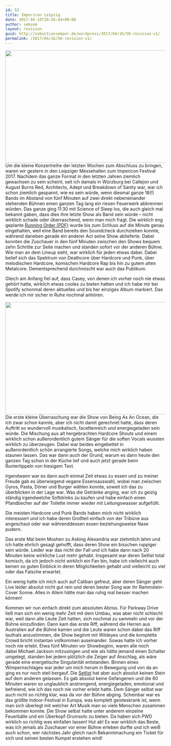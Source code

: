 ```yaml
---
id: 53
title: Impericon Leipzig
date: 2017-04-16T20:26:44+00:00
author: sebsem
layout: revision
guid: http://sebastiansemper.de/wordpress/2017/04/16/50-revision-v1/
permalink: /2017/04/16/50-revision-v1/
---
```

<img class="alignnone size-large wp-image-51" src="http://sebastiansemper.de/wordpress/wp-content/uploads/2017/04/IMG_20170415_165422754_1-1024x576.jpg" alt="" width="625" height="352" srcset="http://sebastiansemper.de/wordpress/wp-content/uploads/2017/04/IMG_20170415_165422754_1-1024x576.jpg 1024w, http://sebastiansemper.de/wordpress/wp-content/uploads/2017/04/IMG_20170415_165422754_1-300x169.jpg 300w, http://sebastiansemper.de/wordpress/wp-content/uploads/2017/04/IMG_20170415_165422754_1-768x432.jpg 768w, http://sebastiansemper.de/wordpress/wp-content/uploads/2017/04/IMG_20170415_165422754_1-624x351.jpg 624w, http://sebastiansemper.de/wordpress/wp-content/uploads/2017/04/IMG_20170415_165422754_1.jpg 1600w" sizes="(max-width: 625px) 100vw, 625px" />Um die kleine Konzertreihe der letzten Wochen zum Abschluss zu bringen, waren wir gestern in den Leipziger Messehallen zum Impericon Festival 2017. Nachdem das ganze Format in den letzten Jahren ziemlich gewachsen zu sein scheint, seit ich damals in Würzburg bei Callejon und August Burns Red, Architects, Adept und Breakdown of Sanity war, war ich schon ziemlich gespannt, wie es sein würde, wenn diesmal ganze 18(!) Bands im Abstand von fünf Minuten auf zwei direkt nebeneinander stehenden Bühnen einen ganzen Tag lang ein riesen Feuerwerk abbrennen würden. Das ganze ging 11:30 mit Science of Sleep los, die auch gleich mal bekannt gaben, dass dies ihre letzte Show als Band sein würde – nicht wirklich schade oder überraschend, wenn man mich fragt. Die wirklich eng geplante [Running Order (PDF)](https://www.impericon.com/media/impericon/festivals/impericonfestivals_2017/ro/20170216_running_festivals_leipzig.pdf) wurde bis zum Schluss auf die Minute genau eingehalten, weil eine Band bereits den Soundcheck durchziehen konnte, während daneben gerade ein anderer Act seine Show ablieferte. Dabei konnten die Zuschauer in den fünf Minuten zwischen den Shows bequem zehn Schritte zur Seite machen und standen sofort vor der anderen Bühne. Wie man an dem Lineup sieht, war wirklich für jeden etwas dabei. Dabei belief sich das Spektrum von Deathcore über Hardcore und Punk, über melodischen Hardcore, komischen Hardcore Rap bis hin zu gutem alten Metalcore. Dementsprechend durchmischt war auch das Publikum.

Gleich am Anfang fiel auf, dass Casey, von denen ich vorher noch nie etwas gehört hatte, wirklich etwas cooles zu bieten hatten und ich habe mir bei Spotify schonmal deren aktuelles und bis her einziges Album markiert. Das werde ich mir sicher in Ruhe nochmal anhören.

<img class="alignnone size-large wp-image-52" src="http://sebastiansemper.de/wordpress/wp-content/uploads/2017/04/IMG_20170415_164558329_1-1024x576.jpg" alt="" width="625" height="352" srcset="http://sebastiansemper.de/wordpress/wp-content/uploads/2017/04/IMG_20170415_164558329_1-1024x576.jpg 1024w, http://sebastiansemper.de/wordpress/wp-content/uploads/2017/04/IMG_20170415_164558329_1-300x169.jpg 300w, http://sebastiansemper.de/wordpress/wp-content/uploads/2017/04/IMG_20170415_164558329_1-768x432.jpg 768w, http://sebastiansemper.de/wordpress/wp-content/uploads/2017/04/IMG_20170415_164558329_1-624x351.jpg 624w, http://sebastiansemper.de/wordpress/wp-content/uploads/2017/04/IMG_20170415_164558329_1.jpg 1600w" sizes="(max-width: 625px) 100vw, 625px" />Die erste kleine Überraschung war die Show von Being As An Ocean, die ich zwar schon kannte, aber ich nicht damit gerechnet hatte, dass deren Auftritt so wundervoll musikalisch, facettenreich und energiegeladen sein würde. Die Mischung aus alt hergebrachten Hardcore Shouts und einem wirklich schon außerordentlich gutem Sänger für die soften Vocals wussten wirklich zu überzeugen. Dabei war beides eingebettet in außerordentlich schön arrangierte Songs, welche mich wirklich haben staunen lassen. Das war dann auch der Grund, warum es dann heute den ganzen Tag schon in der Küche lief und auch jetzt gerade beim Runtertippeln von hiesigem Text.

Irgendwann war es dann auch einmal Zeit etwas zu essen und zu meiner Freude gab es überwiegend vegane Essensauswahl, wobei man zwischen Gyros, Pasta, Döner und Burger wählen konnte, soweit ich das zu überblicken in der Lage war. Was die Getränke anging, war ich zu geizig ständig irgendwelche Softdrinks zu kaufen und habe einfach einen Pfandbecher auf der Toilette immer wieder mit Leitungswasser aufgefüllt.

Die meisten Hardcore und Punk Bands haben mich nicht wirklich interessiert und ich habe deren Großteil einfach von der Tribüne aus angeschaut oder war währenddessen essen beziehungsweise Nase pudern.

Das erste Mal beim Moshen zu Asking Alexandria war ziehmlich lahm und ich hatte ehrlich gesagt gehofft, dass deren Show ein bisschen ruppiger sein würde. Leider war das nicht der Fall und ich habe dann nach 20 Minuten keine wirkliche Lust mehr gehabt. Insgesamt war deren Setlist total komisch, da ich jedoch nicht wirklich ein Fan bin, habe ich vielleicht auch keinen so guten Einblick in deren Möglichkeiten gehabt und vielleicht zu viel oder das Falsche erwartet.

Ein wenig hatte ich mich auch auf Caliban gefreut, aber deren Sänger geht Live leider absolut nicht gut rein und deren bester Song war ihr Rammstein-Cover Sonne. Alles in Allem hätte man das ruhig mal besser machen können!

Kommen wir nun einfach direkt zum absoluten Abriss. Für Parkway Drive ließ man sich ein wenig mehr Zeit mit dem Umbau, was aber nicht schlecht war, weil dann alle Leute Zeit hatten, sich nochmal zu sammeln und vor der Bühne einzufinden. Dann kam das erste Riff, während die Herren aus Australien auf die Bühne kamen und die Leute waren schon dabei das Riff lauthals anzustimmen, die Show beginnt mit Wildeyes und die komplette Crowd bricht instantan vollkommen auseinander. Sowas hatte ich vorher noch nie erlebt. Etwa fünf Minuten vor Showbeginn, waren alle noch dabei Michael Jackson mitzusingen und wie als hätte jemand einen Schalter umgelegt, standen bei jedem plötzlich die Zeiger auf Anschlag, als wäre gerade eine energetische Singularität entstanden. Binnen eines Wimpernschlages war jeder um mich herum in Bewegung und von da an ging es nur noch steil bergauf. Die [Setlist](https://www.youtube.com/watch?v=iIrsFMwbDT4&t=465s) hat aber auch absolut keinen Stein auf dem anderen gelassen. Es gab absolut keine Gefangenen und die 80 Minuten waren so unglaublich anstrengend, energiegeladen, emotional und befreiend, wie ich das noch nie vorher erlebt hatte. Dem Sänger selbst war auch nicht so richtig klar, was da vor der Bühne abging. Scheinbar war es das größte Indoor-Festival in Europa, was komplett geisteskrank ist, wenn man sich überlegt mit welcher Art Musik man so viele Menschen zusammen bekommen konnte. Die Show selbst hatte unter anderem einzelne Feuerbälle und ein Überkopf-Drumsolo zu bieten. Da haben sich PWD wirklich so richtig was einfallen lassen! Hut ab! Es war wirklich das Beste, was ich jemals als Zuschauer vor einer Bühne erleben durfte und ich weiß auch schon, wer nächstes Jahr gleich nach Bekanntmachung ein Ticket für sich und seinen besten Kumpel erstehen wird!